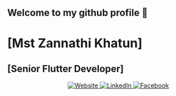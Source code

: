 ## Welcome to my github profile 👋
# [Mst Zannathi Khatun]

## [Senior Flutter Developer]

<!-- Main Profile Information -->
<p align="center">
  <a href="https://yourwebsite.com" target="_blank">
    <img src="https://img.shields.io/badge/Website-FF0000?style=for-the-badge&logo=web&logoColor=white" alt="Website" />
  </a>
  <a href="https://www.linkedin.com/in/your-linkedin-profile" target="_blank">
    <img src="https://img.shields.io/badge/LinkedIn-0077B5?style=for-the-badge&logo=linkedin&logoColor=white" alt="LinkedIn" />
  </a>
  <a href="https://www.facebook.com/your-facebook-profile" target="_blank">
    <img src="https://img.shields.io/badge/Facebook-1877F2?style=for-the-badge&logo=facebook&logoColor=white" alt="Facebook" />
  </a>
</p>


<!--
**mst-zannathi-khatun/mst-zannathi-khatun** is a ✨ _special_ ✨ repository because its `README.md` (this file) appears on your GitHub profile.

Here are some ideas to get you started:

- 🔭 I’m currently working on ...
- 🌱 I’m currently learning ...
- 👯 I’m looking to collaborate on ...
- 🤔 I’m looking for help with ...
- 💬 Ask me about ...
- 📫 How to reach me: ...
- 😄 Pronouns: ...
- ⚡ Fun fact: ...
-->

